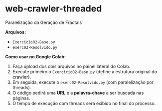 # web-crawler-threaded

Paralelização da Geração de Fractais

**Arquivos:**
- `Exercicio02-Base.py`
- `exerc02-Resolvido.py`

**Como usar no Google Colab:**
1. Faça upload dos dois arquivos no painel lateral do Colab.
2. Execute primeiro o `Exercicio02-Base.py` (define a estrutura original do crawler).
3. Em seguida, execute o `exerc02-Resolvido.py` (com paralelização por threads).
4. O código pedirá uma **URL** e a **palavra-chave** a ser buscada nas páginas.
5. O tempo de execução com threads será exibido no final do processo.
